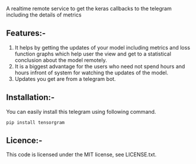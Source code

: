 A realtime remote service to get the keras callbacks to the telegram including the details of metrics 

## Features:-

1. It helps by getting the updates of your model including metrics and loss function graphs which help user the view and get to a statistical conclusion about the model remotely.
2. It is a biggest advantage for the users who need not spend hours and hours infront of system for watching the updates of the model.
3. Updates you get are from a telegram bot.

## Installation:-

You can easily install this telegram using following command.
```
pip install tensorgram
```

## Licence:-

This code is licensed under the MIT license, see LICENSE.txt.

